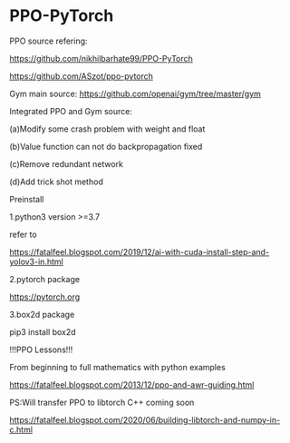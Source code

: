 # PPO-PyTorch
PPO source refering: 

https://github.com/nikhilbarhate99/PPO-PyTorch

https://github.com/ASzot/ppo-pytorch

Gym main source: https://github.com/openai/gym/tree/master/gym

Integrated PPO and Gym source:

(a)Modify some crash problem with weight and float

(b)Value function can not do backpropagation fixed

(c)Remove redundant network

(d)Add trick shot method

Preinstall

1.python3 version >=3.7

refer to

https://fatalfeel.blogspot.com/2019/12/ai-with-cuda-install-step-and-yolov3-in.html

2.pytorch package

https://pytorch.org

3.box2d package

pip3 install box2d

!!!PPO Lessons!!!

From beginning to full mathematics with python examples

https://fatalfeel.blogspot.com/2013/12/ppo-and-awr-guiding.html

PS:Will transfer PPO to libtorch C++ coming soon

https://fatalfeel.blogspot.com/2020/06/building-libtorch-and-numpy-in-c.html
